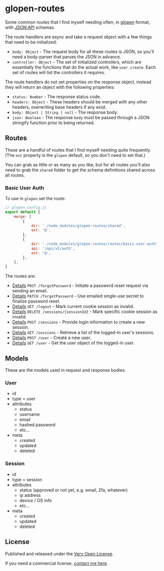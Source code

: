 # glopen-routes

Some common routes that I find myself needing often, in [glopen](https://github.com/saibotsivad/glopen) format, with [JSON:API](https://jsonapi.org/) schemas.

The route handlers are async and take a request object with a few things that need to be initialized:

- `body: Object` - The request body for all these routes is JSON, so you'll need a body-parser that parses the JSON in advance.
- `controller: Object` - The set of initialized controllers, which are essentially the functions that do the actual work, like `user.create`. Each set of routes will list the controllers it requires.

The route handlers do not set properties on the response object, instead they will return an object with the following properties:

- `status: Number` - The response status code.
- `headers: Object` - These headers should be merged with any other headers, overwriting base headers if any exist.
- `body: Object | String | null` - The response body.
- `json: Boolean` - The response `body` must be passed through a JSON stringify function prior to being returned.

## Routes

These are a handful of routes that I find myself needing quite frequently. (The `ext` property is the `glopen` default, so you don't need to set that.)

You can grab as little or as many as you like, but for all routes you'll also need to grab the `shared` folder to get the schema definitions shared across all routes.

### Basic User Auth

To use in `glopen` set the route:

```js
// glopen.config.js
export default {
	merge: [
		{
			dir: './node_modules/glopen-routes/shared',
			ext: '@',
		},
		{
			dir: './node_modules/glopen-routes/routes/basic-user-auth',
			api: '/api/v1/auth',
			ext: '@',
		},
	],
}
```

The routes are:

- [Details](./routes/basic-user-auth/paths/forgotPassword/post.@.js) `POST /forgotPassword` - Initiate a password reset request via sending an email.
- [Details](./routes/basic-user-auth/paths/forgotPassword/patch.@.js) `PATCH /forgotPassword` - Use emailed single-use secret to finalize password reset.
- [Details](./routes/basic-user-auth/paths/logout/get.@.js) `GET /logout` - Mark current cookie session as invalid.
- [Details](./routes/basic-user-auth/paths/sessions/{sessionId}/delete.@.js) `DELETE /sessions/{sessionId}` - Mark specific cookie session as invalid.
- [Details](./routes/basic-user-auth/paths/sessions/post.@.js) `POST /sessions` - Provide login information to create a new session.
- [Details](./routes/basic-user-auth/paths/sessions/get.@.js) `GET /sessions` - Retrieve a list of the logged-in user's sessions.
- [Details](./routes/basic-user-auth/paths/user/post.@.js) `POST /user` - Create a new user.
- [Details](./routes/basic-user-auth/paths/user/get.@.js) `GET /user` - Get the user object of the logged-in user.

## Models

These are the models used in request and response bodies.

### User

- id
- type = user
- attributes
	- status
	- username
	- email
	- hashed password
	- etc...
- meta
	- created
	- updated
	- deleted

### Session

- id
- type = session
- attributes
	- status (approved or not yet, e.g. email, 2fa, whatever)
	- ip address
	- device / OS info
	- etc...
- meta
	- created
	- updated
	- deleted

## License

Published and released under the [Very Open License](http://veryopenlicense.com).

If you need a commercial license, [contact me here](https://davistobias.com/license?software=glopen-routes).
